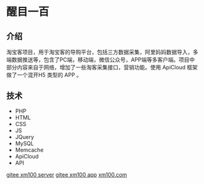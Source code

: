 # 醒目一百

## 介绍

淘宝客项目，用于淘宝客的导购平台，包括三方数据采集，阿里妈妈数据导入，多端数据推送等，包含了PC端，移动端，微信公众号，APP端等多客户端。项目中部分内容来自于网络，增加了一些淘客采集接口，营销功能。使用 ApiCloud 框架做了一个混开H5 类型的 APP 。

## 技术

- PHP
- HTML
- CSS
- JS
- JQuery
- MySQL
- Memcache
- ApiCloud 
- API

[gitee xm100 server](https://gitee.com/veeoo/xm100.git)
[gitee xm100 app](https://gitee.com/veeoo/xm100_client_apicloud.git)
[xm100.com](http://www.xm100.com)